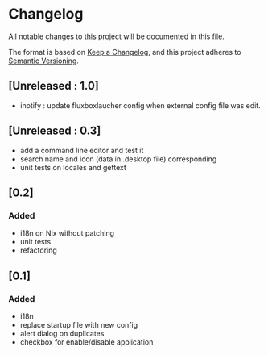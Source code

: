 # Changelog

All notable changes to this project will be documented in this file.

The format is based on [Keep a Changelog](https://keepachangelog.com/en/1.0.0/),
and this project adheres to [Semantic Versioning](https://semver.org/spec/v2.0.0.html).

## [Unreleased : 1.0]

- inotify : update fluxboxlaucher config when external config file was edit.

## [Unreleased : 0.3]

- add a command line editor and test it
- search name and icon (data in .desktop file) corresponding
- unit tests on locales and gettext

## [0.2]
### Added

- i18n on Nix without patching
- unit tests
- refactoring

## [0.1]
### Added

- i18n
- replace startup file with new config
- alert dialog on duplicates
- checkbox for enable/disable application
